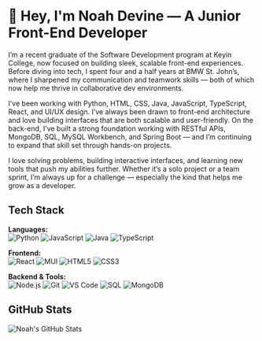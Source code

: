 # 👋 Hey, I'm Noah Devine — A Junior Front-End Developer

I’m a recent graduate of the Software Development program at Keyin College, now focused on building sleek, scalable front-end experiences. Before diving into tech, I spent four and a half years at BMW St. John’s, where I sharpened my communication and teamwork skills — both of which now help me thrive in collaborative dev environments.

I’ve been working with Python, HTML, CSS, Java, JavaScript, TypeScript, React, and UI/UX design. I’ve always been drawn to front-end architecture and love building interfaces that are both scalable and user-friendly. On the back-end, I’ve built a strong foundation working with RESTful APIs, MongoDB, SQL, MySQL Workbench, and Spring Boot — and I’m continuing to expand that skill set through hands-on projects.

I love solving problems, building interactive interfaces, and learning new tools that push my abilities further. Whether it’s a solo project or a team sprint, I’m always up for a challenge — especially the kind that helps me grow as a developer.


## Tech Stack

**Languages:**  
![Python](https://img.shields.io/badge/Python-3776AB?style=flat&logo=python&logoColor=white)
![JavaScript](https://img.shields.io/badge/JavaScript-F7DF1E?style=flat&logo=javascript&logoColor=black)
![Java](https://img.shields.io/badge/Java-007396?style=flat&logo=java&logoColor=white)
![TypeScript](https://img.shields.io/badge/TypeScript-3178C6?style=flat&logo=typescript&logoColor=white)

**Frontend:**  
![React](https://img.shields.io/badge/React-61DAFB?style=flat&logo=react&logoColor=black)
![MUI](https://img.shields.io/badge/MUI-007FFF?style=flat&logo=mui&logoColor=white)
![HTML5](https://img.shields.io/badge/HTML5-E34F26?style=flat&logo=html5&logoColor=white)
![CSS3](https://img.shields.io/badge/CSS3-1572B6?style=flat&logo=css3&logoColor=white)

**Backend & Tools:**  
![Node.js](https://img.shields.io/badge/Node.js-339933?style=flat&logo=nodedotjs&logoColor=white)
![Git](https://img.shields.io/badge/Git-F05032?style=flat&logo=git&logoColor=white)
![VS Code](https://img.shields.io/badge/VS_Code-007ACC?style=flat&logo=visual-studio-code&logoColor=white)
![SQL](https://img.shields.io/badge/SQL-4479A1?style=flat&logo=mysql&logoColor=white)
![MongoDB](https://img.shields.io/badge/MongoDB-4DB33D?style=flat&logo=mongodb&logoColor=white)



## GitHub Stats

![Noah's GitHub Stats](https://github-readme-stats.vercel.app/api?username=Ndevine709&show_icons=true&theme=default)


